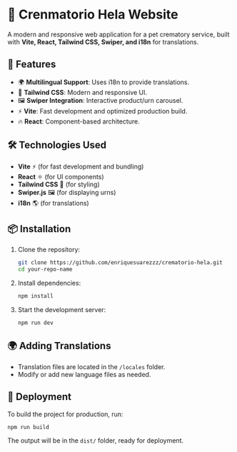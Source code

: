 # 🐾 Crenmatorio Hela Website

A modern and responsive web application for a pet crematory service, built with **Vite, React, Tailwind CSS, Swiper, and i18n** for translations.

## 🚀 Features
- 🌍 **Multilingual Support**: Uses i18n to provide translations.
- 🎨 **Tailwind CSS**: Modern and responsive UI.
- 🖼️ **Swiper Integration**: Interactive product/urn carousel.
- ⚡ **Vite**: Fast development and optimized production build.
- 🔥 **React**: Component-based architecture.

## 🛠️ Technologies Used
- **Vite** ⚡ (for fast development and bundling)
- **React** ⚛️ (for UI components)
- **Tailwind CSS** 🎨 (for styling)
- **Swiper.js** 🖼️ (for displaying urns)
- **i18n** 🌎 (for translations)

## 📦 Installation

1. Clone the repository:
   ```sh
   git clone https://github.com/enriquesuarezzz/crematorio-hela.git
   cd your-repo-name
   ```

2. Install dependencies:
   ```sh
   npm install
   ```

3. Start the development server:
   ```sh
   npm run dev
   ```

## 🌍 Adding Translations
- Translation files are located in the `/locales` folder.
- Modify or add new language files as needed.

## 🚀 Deployment
To build the project for production, run:
```sh
npm run build
```
The output will be in the `dist/` folder, ready for deployment.





